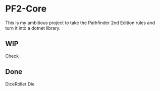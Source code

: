 # PF2-Core

This is my ambitious project to take the Pathfinder 2nd Edition rules and turn it into a dotnet library.

## WIP

Check

## Done

DiceRoller
Die